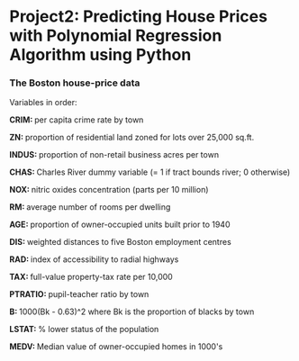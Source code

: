 # Project2: Predicting House Prices with Polynomial Regression Algorithm using Python
### The Boston house-price data

 Variables in order:
 
 <b>CRIM: </b>     per capita crime rate by town
 
 <b>ZN: </b>       proportion of residential land zoned for lots over 25,000 sq.ft.
 
 <b>INDUS: </b>    proportion of non-retail business acres per town
 
 <b>CHAS: </b>     Charles River dummy variable (= 1 if tract bounds river; 0 otherwise)
 
 <b>NOX: </b>      nitric oxides concentration (parts per 10 million)
 
 <b>RM: </b>       average number of rooms per dwelling
 
 <b>AGE: </b>      proportion of owner-occupied units built prior to 1940
 
 <b>DIS: </b>      weighted distances to five Boston employment centres
 
 <b>RAD: </b>      index of accessibility to radial highways
 
 <b>TAX: </b>      full-value property-tax rate per 10,000
 
 <b>PTRATIO: </b>  pupil-teacher ratio by town
 
 <b>B: </b>        1000(Bk - 0.63)^2 where Bk is the proportion of blacks by town
 
 <b>LSTAT: </b>    % lower status of the population
 
 <b>MEDV: </b>     Median value of owner-occupied homes in 1000's
